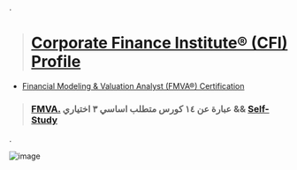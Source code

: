 .

> # [  Corporate Finance Institute® (CFI) Profile ](https://dashboard.corporatefinanceinstitute.com/financial-modeling-valuation-analyst-fmva/)


- [Financial Modeling & Valuation Analyst (FMVA®) Certification](https://corporatefinanceinstitute.com/certifications/financial-modeling-valuation-analyst-fmva-program/)

> ### [FMVA.](https://corporatefinanceinstitute.com/certifications/financial-modeling-valuation-analyst-fmva-program/) عبارة عن ١٤ كورس متطلب اساسي  ٣ اختياري  && [Self-Study]()

.

![image](https://github.com/user-attachments/assets/9740e207-f768-405c-bc13-d99462d3e609)
